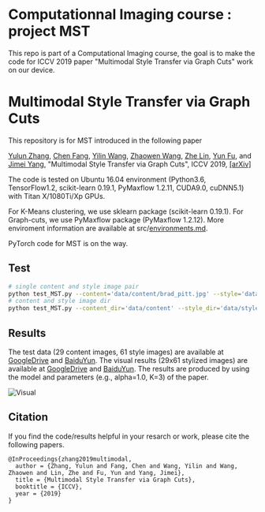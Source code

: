 # Computationnal Imaging course : project MST
This repo is part of a Computational Imaging course, the goal is to make the code for ICCV 2019 paper "Multimodal Style Transfer via Graph Cuts" work on our device. 
# Multimodal Style Transfer via Graph Cuts
This repository is for MST introduced in the following paper

[Yulun Zhang](http://yulunzhang.com/), [Chen Fang](https://scholar.google.com/citations?user=Vu1OqIsAAAAJ&hl=en), [Yilin Wang](http://yilinwang.org), [Zhaowen Wang](https://scholar.google.com/citations?user=lwlYARMAAAAJ&hl=en), [Zhe Lin](https://sites.google.com/site/zhelin625/), [Yun Fu](http://www1.ece.neu.edu/~yunfu/), and [Jimei Yang](https://eng.ucmerced.edu/people/jyang44), "Multimodal Style Transfer via Graph Cuts", ICCV 2019, [[arXiv]](https://arxiv.org/pdf/1904.04443.pdf) 

The code is tested on Ubuntu 16.04 environment (Python3.6, TensorFlow1.2, scikit-learn 0.19.1, PyMaxflow 1.2.11, CUDA9.0, cuDNN5.1) with Titan X/1080Ti/Xp GPUs. 

For K-Means clustering, we use sklearn package (scikit-learn 0.19.1).
For Graph-cuts, we use PyMaxflow package (PyMaxflow 1.2.12).
More enviroment information are available at src/[environments.md](https://github.com/yulunzhang/MST/blob/master/src/environments.md).

PyTorch code for MST is on the way.

## Test
```bash
# single content and style image pair
python test_MST.py --content='data/content/brad_pitt.jpg' --style='data/style/sketch.jpg'
# content and style image dir
python test_MST.py --content_dir='data/content' --style_dir='data/style'

```

## Results
The test data (29 content images, 61 style images) are available at [GoogleDrive](https://drive.google.com/file/d/1lD6wi-Uaw5tymYBtjwe5tmhxGrJathLs/view?usp=sharing) and [BaiduYun](https://pan.baidu.com/s/1sF7pGD19umLaogAWIF8R_w).
The visual results (29x61 stylized images) are available at [GoogleDrive](https://drive.google.com/file/d/1nl9KuB9q_hcfzSKY1PBxSfpKQmNEhI9p/view?usp=sharing) and [BaiduYun](https://pan.baidu.com/s/14cJgqLpaw_A8bhSmlAGW7w). The results are produced by using the model and parameters (e.g., alpha=1.0, K=3) of the paper. 

![Visual](/data/visual_v4.png)

## Citation
If you find the code/results helpful in your resarch or work, please cite the following papers.
```
@InProceedings{zhang2019multimodal,
  author = {Zhang, Yulun and Fang, Chen and Wang, Yilin and Wang, Zhaowen and Lin, Zhe and Fu, Yun and Yang, Jimei},
  title = {Multimodal Style Transfer via Graph Cuts},
  booktitle = {ICCV},
  year = {2019}
}

